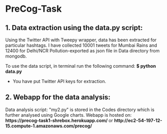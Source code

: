 # PreCog-Task

  <h2>1. Data extraction using the data.py script:</h2>
  Using the Twitter API with Tweepy wrapper, data has been extracted for particular hashtags. I have  collected 10001 tweets for Mumbai Rains and 12400 for Delhi/NCR Pollution-exported as json file in Data directory from mongodb. 
  
  To use the data script, in terminal run the following command:
 <b> $ python data.py</b>
  * You have put Twitter API keys for extraction.

  <h2>2. Webapp for the data analysis:</h2>
  Data analysis script: "my2.py" is stored in the Codes directory which is further analysed using Google charts.
  Webapp is hosted on: <b>https://precog-task1-shrebox.herokuapp.com/ </b> or <b> http://ec2-54-197-12-15.compute-1.amazonaws.com/precog/ </b>


